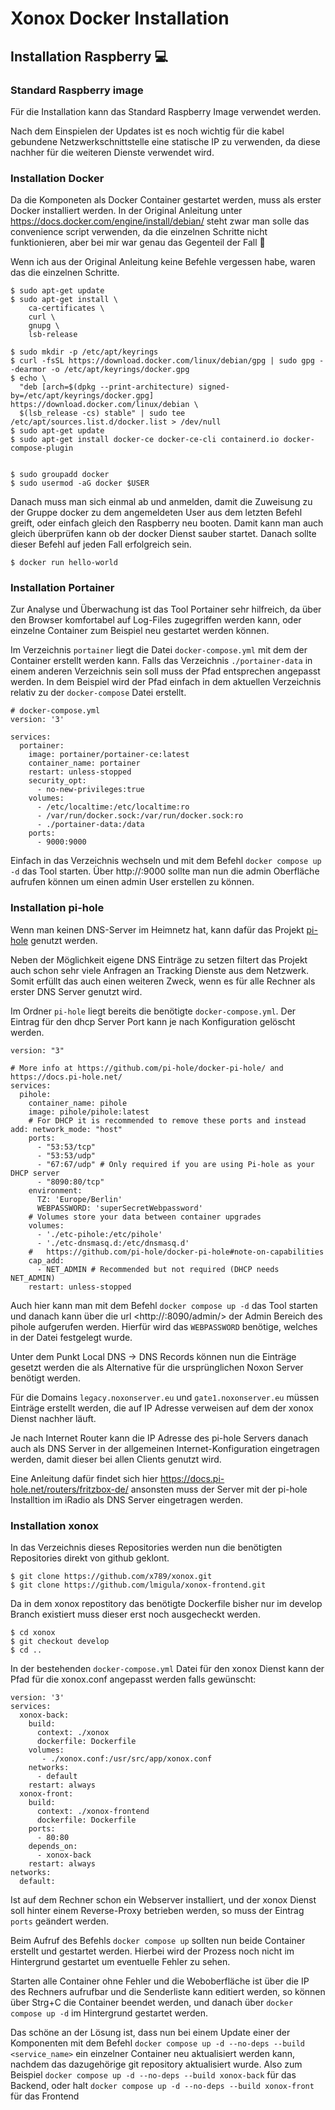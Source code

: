 # Xonox Docker Installation

## Installation Raspberry 💻

### Standard Raspberry image

Für die Installation kann das Standard Raspberry Image verwendet werden.

Nach dem Einspielen der Updates ist es noch wichtig für die kabel gebundene Netzwerkschnittstelle  eine statische IP zu verwenden, da diese nachher für die weiteren Dienste verwendet wird.

### Installation Docker

Da die Komponeten als Docker Container gestartet werden, muss als erster Docker installiert werden. In der Original Anleitung unter <https://docs.docker.com/engine/install/debian/> steht zwar man solle das  convenience script verwenden, da die einzelnen Schritte nicht funktionieren, aber bei mir war genau das Gegenteil der Fall 🤷 

Wenn ich aus der Original Anleitung keine Befehle vergessen habe, waren das die einzelnen Schritte.

```
$ sudo apt-get update
$ sudo apt-get install \
    ca-certificates \
    curl \
    gnupg \
    lsb-release

$ sudo mkdir -p /etc/apt/keyrings
$ curl -fsSL https://download.docker.com/linux/debian/gpg | sudo gpg --dearmor -o /etc/apt/keyrings/docker.gpg
$ echo \
  "deb [arch=$(dpkg --print-architecture) signed-by=/etc/apt/keyrings/docker.gpg] https://download.docker.com/linux/debian \
  $(lsb_release -cs) stable" | sudo tee /etc/apt/sources.list.d/docker.list > /dev/null
$ sudo apt-get update
$ sudo apt-get install docker-ce docker-ce-cli containerd.io docker-compose-plugin


$ sudo groupadd docker
$ sudo usermod -aG docker $USER
```

Danach muss man sich einmal ab und anmelden, damit die Zuweisung zu der Gruppe docker zu dem angemeldeten User aus dem letzten Befehl greift, oder einfach gleich den Raspberry neu booten. Damit kann man auch gleich überprüfen kann ob der docker Dienst sauber startet. Danach sollte dieser Befehl auf jeden Fall erfolgreich sein.

```
$ docker run hello-world
```

### Installation Portainer

Zur Analyse und Überwachung ist das Tool Portainer sehr hilfreich, da über den Browser komfortabel auf Log-Files zugegriffen werden kann, oder einzelne Container zum Beispiel neu gestartet werden können.

Im Verzeichnis `portainer` liegt die Datei `docker-compose.yml` mit dem der Container erstellt werden kann. Falls das Verzeichnis `./portainer-data` in einem anderen Verzeichnis sein soll muss der Pfad entsprechen angepasst werden. In dem Beispiel wird der Pfad einfach in dem aktuellen Verzeichnis relativ zu der `docker-compose` Datei erstellt.

```
# docker-compose.yml 
version: '3'

services:
  portainer:
    image: portainer/portainer-ce:latest
    container_name: portainer
    restart: unless-stopped
    security_opt:
      - no-new-privileges:true
    volumes:
      - /etc/localtime:/etc/localtime:ro
      - /var/run/docker.sock:/var/run/docker.sock:ro
      - ./portainer-data:/data
    ports:
      - 9000:9000
```

Einfach in das Verzeichnis wechseln und mit dem Befehl `docker compose up -d` das Tool starten.
Über http://<raspberry-ip>:9000  sollte man nun die admin Oberfläche aufrufen können um einen admin User erstellen zu können.

### Installation pi-hole

Wenn man keinen DNS-Server im Heimnetz hat, kann dafür das Projekt [pi-hole](https://pi-hole.net/) genutzt werden.

Neben der Möglichkeit eigene DNS Einträge zu setzen filtert das Projekt auch schon sehr viele Anfragen an Tracking Dienste aus dem Netzwerk. Somit erfüllt das auch einen weiteren Zweck, wenn es für alle Rechner als erster DNS Server genutzt wird. 

Im Ordner `pi-hole` liegt bereits die benötigte `docker-compose.yml`.
Der Eintrag für den dhcp Server Port kann je nach Konfiguration gelöscht werden.

```
version: "3"

# More info at https://github.com/pi-hole/docker-pi-hole/ and https://docs.pi-hole.net/
services:
  pihole:
    container_name: pihole
    image: pihole/pihole:latest
    # For DHCP it is recommended to remove these ports and instead add: network_mode: "host"
    ports:
      - "53:53/tcp"
      - "53:53/udp"
      - "67:67/udp" # Only required if you are using Pi-hole as your DHCP server
      - "8090:80/tcp"
    environment:
      TZ: 'Europe/Berlin'
      WEBPASSWORD: 'superSecretWebpassword'
    # Volumes store your data between container upgrades
    volumes:
      - './etc-pihole:/etc/pihole'
      - './etc-dnsmasq.d:/etc/dnsmasq.d'    
    #   https://github.com/pi-hole/docker-pi-hole#note-on-capabilities
    cap_add:
      - NET_ADMIN # Recommended but not required (DHCP needs NET_ADMIN)      
    restart: unless-stopped
```


Auch hier kann man mit dem Befehl `docker compose up -d` das Tool starten und danach kann über die url <http://<Server-IP>:8090/admin/> der Admin Bereich des pihole aufgerufen werden. Hierfür wird das `WEBPASSWORD` benötige, welches in der Datei festgelegt wurde.

Unter dem Punkt Local DNS -> DNS Records können nun die Einträge gesetzt werden die als Alternative für die ursprünglichen Noxon Server benötigt werden.

Für die  Domains `legacy.noxonserver.eu` und `gate1.noxonserver.eu` müssen Einträge erstellt werden, die auf IP Adresse verweisen auf dem der xonox Dienst nachher läuft.

Je nach Internet Router kann die IP Adresse des pi-hole Servers danach auch als DNS Server in der allgemeinen Internet-Konfiguration eingetragen werden, damit dieser bei allen Clients genutzt wird.

Eine Anleitung dafür findet sich hier <https://docs.pi-hole.net/routers/fritzbox-de/> ansonsten muss der Server mit der pi-hole Installtion im iRadio als DNS Server eingetragen werden.

### Installation xonox

In das Verzeichnis dieses Repositories werden nun  die benötigten Repositories direkt von github geklont.

```
$ git clone https://github.com/x789/xonox.git
$ git clone https://github.com/lmigula/xonox-frontend.git
```

Da in dem xonox repostitory das benötigte Dockerfile bisher nur im develop Branch existiert muss dieser erst noch ausgecheckt werden.

```
$ cd xonox
$ git checkout develop
$ cd ..
```

In der bestehenden `docker-compose.yml` Datei für den xonox Dienst kann der Pfad für die xonox.conf angepasst werden falls gewünscht:

```
version: '3'
services:
  xonox-back:
    build:
      context: ./xonox
      dockerfile: Dockerfile
    volumes:
       - ./xonox.conf:/usr/src/app/xonox.conf
    networks:
      - default
    restart: always
  xonox-front:
    build:
      context: ./xonox-frontend
      dockerfile: Dockerfile
    ports:
      - 80:80
    depends_on:
      - xonox-back
    restart: always 
networks:
  default:
```


Ist auf dem Rechner schon ein Webserver installiert, und der xonox Dienst soll hinter einem Reverse-Proxy betrieben werden, so muss der Eintrag `ports` geändert werden.

Beim Aufruf des Befehls `docker compose up` sollten nun beide Container erstellt und gestartet werden. Hierbei wird der Prozess noch nicht im Hintergrund gestartet um eventuelle Fehler zu sehen.

Starten alle Container ohne Fehler und die Weboberfläche ist über die IP des Rechners aufrufbar und die Senderliste kann editiert werden, so können über Strg+C die Container beendet werden, und danach über `docker compose up -d` im Hintergrund gestartet werden.

Das schöne an der Lösung ist, dass nun bei einem Update einer der Komponenten mit dem Befehl `docker compose up -d --no-deps --build <service_name>`  ein einzelner Container neu aktualisiert werden kann, nachdem das dazugehörige git repository aktualisiert wurde.
Also zum Beispiel `docker compose up -d --no-deps --build xonox-back` für das Backend, oder halt `docker compose up -d --no-deps --build xonox-front` für das Frontend